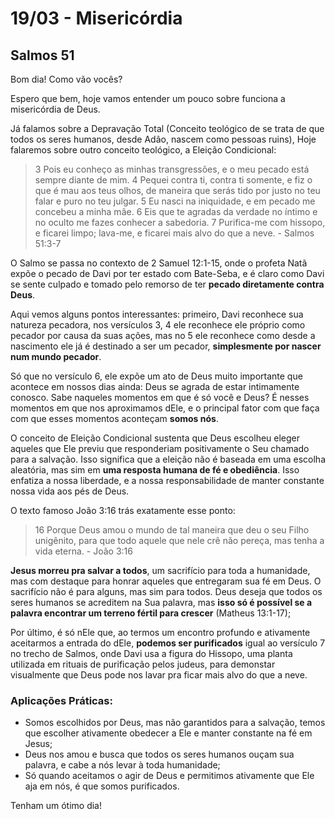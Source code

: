 # 19/03 - Misericórdia

## Salmos 51

Bom dia! Como vão vocês? 

Espero que bem, hoje vamos entender um pouco sobre funciona a misericórdia de Deus.

Já falamos sobre a Depravação Total (Conceito teológico de se trata de que todos os seres humanos, desde Adão, nascem como pessoas ruins), Hoje falaremos sobre outro conceito teológico, a Eleição Condicional:

> 3 Pois eu conheço as minhas transgressões, e o meu pecado está sempre diante de mim. 4 Pequei contra ti, contra ti somente, e fiz o que é mau aos teus olhos, de maneira que serás tido por justo no teu falar e puro no teu julgar. 5 Eu nasci na iniquidade, e em pecado me concebeu a minha mãe. 6 Eis que te agradas da verdade no íntimo e no oculto me fazes conhecer a sabedoria. 7 Purifica-me com hissopo, e ficarei limpo; lava-me, e ficarei mais alvo do que a neve. - Salmos 51:3-7
> 

O Salmo se passa no contexto de 2 Samuel 12:1-15, onde o profeta Natã expõe o pecado de Davi por ter estado com Bate-Seba, e é claro como Davi se sente culpado e tomado pelo remorso de ter **pecado diretamente contra Deus**.

Aqui vemos alguns pontos interessantes: primeiro, Davi reconhece sua natureza pecadora, nos versículos 3, 4 ele reconhece ele próprio como pecador por causa da suas ações, mas no 5 ele reconhece como desde a nascimento ele já é destinado a ser um pecador, **simplesmente por nascer num mundo pecador**. 

Só que no versículo 6, ele expõe um ato de Deus muito importante que acontece em nossos dias ainda: Deus se agrada de estar intimamente conosco. Sabe naqueles momentos em que é só você e Deus? É nesses momentos em que nos aproximamos dEle, e o principal fator com que faça com que esses momentos aconteçam **somos nós**.

O conceito de Eleição Condicional sustenta que Deus escolheu eleger aqueles que Ele previu que responderiam positivamente o Seu chamado para a salvação. Isso significa  que a eleição não é baseada em uma escolha aleatória, mas sim em **uma resposta humana de fé e obediência**. Isso enfatiza a nossa liberdade, e a nossa responsabilidade de manter constante nossa vida aos pés de Deus.

O texto famoso João 3:16 trás exatamente esse ponto:

> 16 Porque Deus amou o mundo de tal maneira que deu o seu Filho unigênito, para que todo aquele que nele crê não pereça, mas tenha a vida eterna. - João 3:16
> 

**Jesus morreu pra salvar a todos**, um sacrifício para toda a humanidade, mas com destaque para honrar aqueles que entregaram sua fé em Deus. O sacrifício não é para alguns, mas sim para todos. Deus deseja que todos os seres humanos se acreditem na Sua palavra, mas **isso só é possível se a palavra encontrar um terreno fértil para crescer** (Matheus 13:1-17);

Por último, é só nEle que, ao termos um encontro profundo e ativamente aceitarmos a entrada do dEle, **podemos ser purificados** igual ao versículo 7 no trecho de Salmos, onde Davi usa a figura do Hissopo, uma planta utilizada em rituais de purificação pelos judeus, para demonstar visualmente que Deus pode nos lavar pra ficar mais alvo do que a neve.

### Aplicações Práticas:

- Somos escolhidos por Deus, mas não garantidos para a salvação, temos que escolher ativamente obedecer a Ele e manter constante na fé em Jesus;
- Deus nos amou e busca que todos os seres humanos ouçam sua palavra, e cabe a nós levar à toda humanidade;
- Só quando aceitamos o agir de Deus e permitimos ativamente que Ele aja em nós, é que somos purificados.

Tenham um ótimo dia!